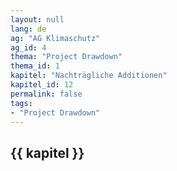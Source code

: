 ```yaml
---
layout: null
lang: de
ag: "AG Klimaschutz"
ag_id: 4
thema: "Project Drawdown"
thema_id: 1
kapitel: "Nachträgliche Additionen"
kapitel_id: 12
permalink: false
tags:
- "Project Drawdown"
---
```


## {{ kapitel }}
